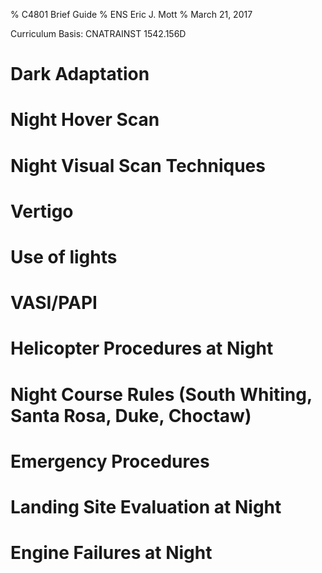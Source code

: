 % C4801 Brief Guide
% ENS Eric J. Mott
% March 21, 2017

Curriculum Basis: CNATRAINST 1542.156D

Dark Adaptation
===============

Night Hover Scan
================

Night Visual Scan Techniques
============================

Vertigo
=======

Use of lights
=============

VASI/PAPI
=========

Helicopter Procedures at Night
==============================

Night Course Rules (South Whiting, Santa Rosa, Duke, Choctaw)
=============================================================

Emergency Procedures
====================

Landing Site Evaluation at Night
================================

Engine Failures at Night
========================
